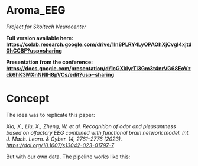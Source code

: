 # Aroma_EEG
*Project for Skoltech Neurocenter*

**Full version available here: https://colab.research.google.com/drive/1ln8PLRY4LyOPAOhXjCvgI4xjtd0hCCBF?usp=sharing**

**Presentation from the conference: https://docs.google.com/presentation/d/1cGXkIyrTi3Gm3t4nrVG68EoVzck6hK3MXnNNlH8pVCs/edit?usp=sharing**

# Concept

The idea was to replicate this paper:

*Xia, X., Liu, X., Zheng, W. et al. Recognition of odor and pleasantness based on olfactory EEG combined with functional brain network model. Int. J. Mach. Learn. & Cyber. 14, 2761–2776 (2023). https://doi.org/10.1007/s13042-023-01797-7*

But with our own data. The pipeline works like this:

